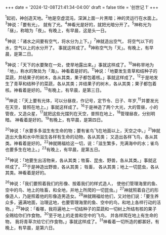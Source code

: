 +++
date = '2024-12-08T21:41:34-04:00'
draft = false
title = '创世记 1'
+++

<sup>1</sup>起初，神创造天地。<sup>2</sup>地是空虚混沌，深渊上面一片黑暗；神的灵运行在水面上。
<sup>3</sup>神说：「要有光」， 就有了光。<sup>4</sup>神看光是好的，就把光暗分开了。<sup>5</sup>神称光为「昼」，称暗为「夜」。有晚上，有早晨，这是头一日。

<sup>6</sup>神说：「诸水之间要有空气，将水分为上下。」<sup>7</sup>神就造出空气， 将空气以下的水，空气以上的水分开了。 事就这样成了。<sup>8</sup>神称空气为「天」。有晚上，有早晨，是第二日。

<sup>9</sup>神说：「天下的水要聚在一处，使旱地露出来。」事就这样成了。<sup>10</sup>神称旱地为「地」，称水的聚处为「海」。神看着是好的。<sup>11</sup>神说：「地要发生青草和结种子的菜蔬，并结果子的树木，各从其类，果子都包着核。」事就这样成了。<sup>12</sup>于是地发生了青草和结种子的菜蔬，各从其类；并结果子的树木，各从其类；果子都包着核。神看着是好的。<sup>13</sup>有晚上，有早晨，是第三日。

<sup>14</sup>神说：「天上要有光体，可以分昼夜，作记号，定节令、日子、年岁,<sup>15</sup>并要发光在天空，普照在地上。」事就这样成了。<sup>16</sup>于是神造了两个大光，大的管昼，小的管夜，又造众星，<sup>17</sup>就把这些光摆列在天空，普照在地上，<sup>18</sup>管理昼夜，分别明暗。 神看着是好的。<sup>19</sup>有晚上，有早晨，是第四日。

<sup>20</sup>神说：「水要多多滋生有生命的物；要有雀鸟飞在地面以上，天空之中。」<sup>21</sup>神就造出大鱼和水中所滋生各样有生命的动物，各从其类； 又造出各样飞鸟，各从其类。神看着是好的。<sup>22</sup>神就赐福给这一切，说：「滋生繁多，充满海中的水；雀鸟也要多生在地上。」<sup>23</sup>有晚上，有早晨，是第五日。

<sup>24</sup>神说：「地要生出活物来，各从其类；牲畜、昆虫、野兽，各从其类。」事就这样成了。<sup>25</sup>于是神造出野兽，各从其类； 牲畜， 各从其类；地上一切昆虫，各从其类。神看着是好的。

<sup>26</sup>神说：「我们要照着我们的形像、按着我们的样式造人， 使他们管理海里的鱼、空中的鸟、地上的牲畜，和全地，并地上所爬的一切昆虫。」<sup>27</sup>神就照着自己的形像造人，乃是照着他的形像造男造女。<sup>28</sup>神就赐福给他们，又对他们说：「要生养众多，遍满地面，治理这地，也要管理海里的鱼、空中的鸟，和地上各样行动的活物。」<sup>29</sup>神说：「看哪，我将遍地上一切结种子的菜蔬和一切树上所结有核的果子全赐给你们作食物。<sup>30</sup>至于地上的走兽和空中的飞鸟， 并各样爬在地上有生命的物， 我将青草次给它们作食物。」事就这样成了。<sup>31</sup>神看着一切所造的都甚好。有晚上，有早晨，是第六日。


